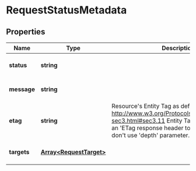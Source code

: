 # RequestStatusMetadata

## Properties
| Name | Type | Description | Notes |
| ------------ | ------------- | ------------- | ------------- |
| **status** | **string** |  | [optional] [default to undefined] |
| **message** | **string** |  | [optional] [default to undefined] |
| **etag** | **string** | Resource\'s Entity Tag as defined in http://www.w3.org/Protocols/rfc2616/rfc2616-sec3.html#sec3.11  Entity Tag is also added as an \'ETag response header to requests which don\'t use \'depth\' parameter. | [optional] [readonly] [default to undefined] |
| **targets** | [**Array&lt;RequestTarget&gt;**](RequestTarget.md) |  | [optional] [default to undefined] |



